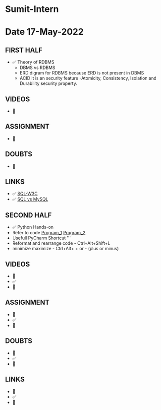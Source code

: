 # Sumit-Intern

# Date 17-May-2022

## FIRST HALF

- ✅ Theory of RDBMS
    - DBMS vs RDBMS
    - ERD digram for RDBMS because ERD is not present in DBMS
    - ACID it is an security feature -Atomicity, Consistency, Isolation and Durability security property.

## VIDEOS

- 🚫

## ASSIGNMENT

- 🚫

## DOUBTS

- 🚫

## LINKS

- ✅ [SQL-W3C](https://www.w3schools.com/sql/)
- ✅ [SQL vs MySQL](https://www.javatpoint.com/mysql-vs-sql)

## SECOND HALF

- ✅ Python Hands-on
- Refer to
  code [Program_1](https://github.com/sp18-interns/Sumit-Intern/blob/main/17-May-2022/Inbuilt_Function.py)  [Program_2](https://github.com/sp18-interns/Sumit-Intern/blob/main/17-May-2022/sum_real_no.py)
- Usefull PyCharm Shortcut
'''
- Reformat and rearrange code - Ctrl+Alt+Shift+L
- minimize maximize - Ctrl+Alt+ + or - (plus or minus)
## VIDEOS

- 🚧
- ✅
- 🚫

## ASSIGNMENT

- 🚧
- ✅
- 🚫

## DOUBTS

- 🚧
- ✅
- 🚫

## LINKS

- 🚧
- ✅
- 🚫


